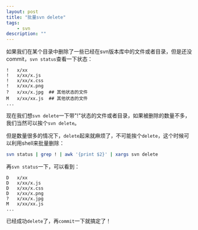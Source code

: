 ```yaml
---
layout: post
title: "批量svn delete"
tags: 
    - svn
description: ""
---
```


如果我们在某个目录中删除了一些已经在svn版本库中的文件或者目录，但是还没commit，`svn status`查看一下状态：

    !   x/xx
    !   x/xx/x.js
    !   x/xx/x.css
    !   x/xx/x.png
    ?   x/xx/x.jpg  ## 其他状态的文件
    M   x/xx/xx.js  ## 其他状态的文件
    ...

现在我们想`svn delete`一下带"!"状态的文件或者目录，如果被删除的数量不多，我们当然可以挨个`svn delete`。

但是数量很多的情况下，`delete`起来就麻烦了，不可能挨个`delete`，这个时候可以利用shell来批量删除：

```bash
svn status | grep ! | awk '{print $2}' | xargs svn delete
```

再`svn status`一下，可以看到：

    D   x/xx
    D   x/xx/x.js
    D   x/xx/x.css
    D   x/xx/x.png
    ?   x/xx/x.jpg 
    M   x/xx/xx.js
    ...

已经成功`delete`了，再`commit`一下就搞定了！
